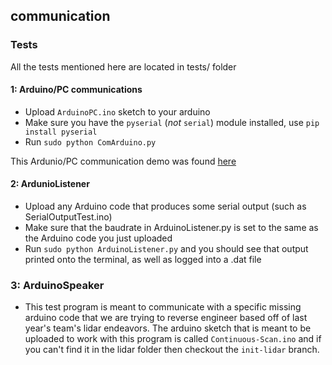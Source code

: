 ## communication

### Tests
All the tests mentioned here are located in tests/ folder

#### 1: Arduino/PC communications
- Upload `ArduinoPC.ino` sketch to your arduino
- Make sure you have the `pyserial` (_not_ `serial`) module installed, use `pip install pyserial`
- Run `sudo python ComArduino.py`

This Ardunio/PC communication demo was found [here](https://forum.arduino.cc/index.php?topic=225329.0)

#### 2: ArdunioListener
- Upload any Arduino code that produces some serial output (such as SerialOutputTest.ino)
- Make sure that the baudrate in ArduinoListener.py is set to the same as the Arduino code you just uploaded
- Run `sudo python ArduinoListener.py` and you should see that output printed onto the terminal, as well as logged into a .dat file

### 3: ArduinoSpeaker
- This test program is meant to communicate with a specific missing arduino code that we are trying to reverse engineer based off of
last year's team's lidar endeavors. The arduino sketch that is meant to be uploaded to work with this program is called `Continuous-Scan.ino`
and if you can't find it in the lidar folder then checkout the `init-lidar` branch. 
